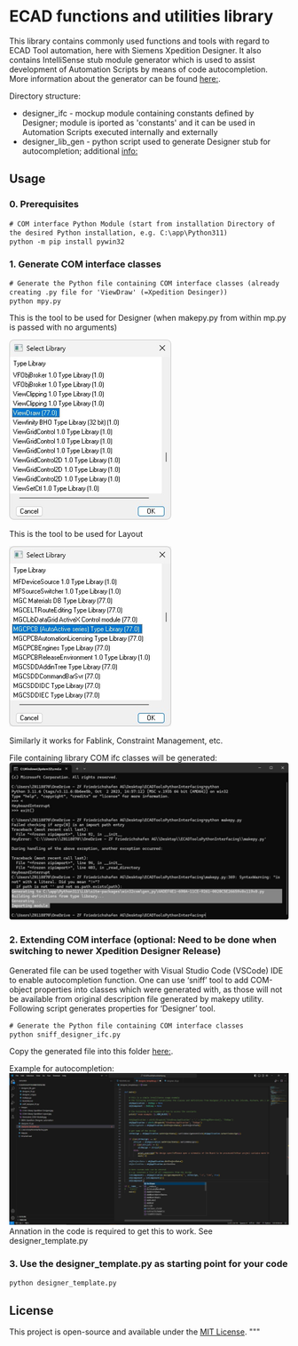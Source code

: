 # ECAD functions and utilities library

This library contains commonly used functions and tools with regard to ECAD Tool automation, here with Siemens Xpedition Designer.
It also contains IntelliSense stub module generator which is used to assist development of Automation Scripts by means of code autocompletion.
More information about the generator can be found [here:](./designer_lib_gen/README.md).

Directory structure:

* designer_ifc - mockup module containing constants defined by Designer; module is iported as 'constants' and it can be used in Automation Scripts executed internally and externally 
* designer_lib_gen - python script used to generate Designer stub for autocompletion; additional [info:](./designer_lib_gen/README.md) 

## Usage

### 0. Prerequisites
```
# COM interface Python Module (start from installation Directory of the desired Python installation, e.g. C:\app\Python311)
python -m pip install pywin32
```
### 1. Generate COM interface classes
```
# Generate the Python file containing COM interface classes (already creating .py file for 'ViewDraw' (=Xpedition Desinger))
python mpy.py
```
This is the tool to be used for Designer (when makepy.py from within mp.py is passed with no arguments)

![Designer](images/COM-Library-Xpedition-Designer.jpg)


This is the tool to be used for Layout

![Layout](images/COM-Library-Xpedition-Layout.jpg)


Similarly it works for Fablink, Constraint Management, etc.

File containing library COM ifc classes will be generated:
![COM module](images/Generated_COM-Module.jpg)

### 2. Extending COM interface (optional: Need to be done when switching to newer Xpedition Designer Release)

Generated file can be used together with Visual Studio Code (VSCode) IDE to enable autocompletion function.
One can use ‘sniff’ tool to add COM-object properties into classes which were generated with, as those will not be available from 
original description file generated by makepy utility. Following script generates properties for ‘Designer’ tool.

```
# Generate the Python file containing COM interface classes
python sniff_designer_ifc.py 
```
Copy the generated file into this folder [here:](./designer_ifc.py).

Example for autocompletion:
![autocompletion](images/VSCode_autocompletion_example.JPG)
Annation in the code is required to get this to work. See designer_template.py

### 3. Use the designer_template.py as starting point for your code
```
python designer_template.py
```

## License

This project is open-source and available under the [MIT License](LICENSE).
"""



